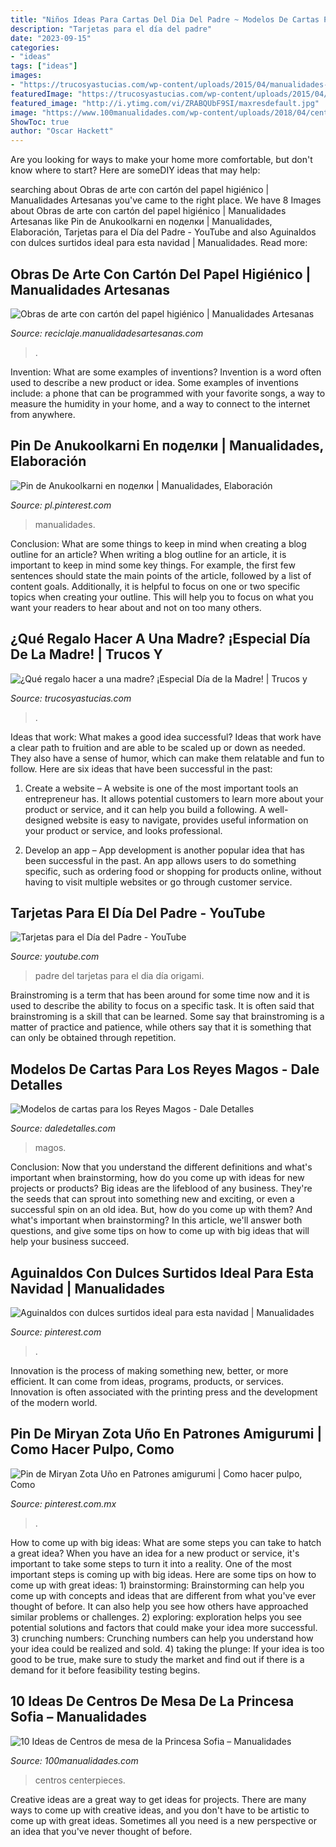 ```yaml
---
title: "Niños Ideas Para Cartas Del Dia Del Padre ~ Modelos De Cartas Para Los Reyes Magos"
description: "Tarjetas para el día del padre"
date: "2023-09-15"
categories:
- "ideas"
tags: ["ideas"]
images:
- "https://trucosyastucias.com/wp-content/uploads/2015/04/manualidades-de-flores-dia-de-la-madre.jpg"
featuredImage: "https://trucosyastucias.com/wp-content/uploads/2015/04/manualidades-de-flores-dia-de-la-madre.jpg"
featured_image: "http://i.ytimg.com/vi/ZRABQUbF9SI/maxresdefault.jpg"
image: "https://www.100manualidades.com/wp-content/uploads/2018/04/centros-de-mesa-de-la-princesa-sofia-10.jpg"
ShowToc: true
author: "Oscar Hackett"
---
```



Are you looking for ways to make your home more comfortable, but don't know where to start? Here are someDIY ideas that may help: 

	

		
searching about Obras de arte con cartón del papel higiénico | Manualidades Artesanas you've came to the right place. We have 8 Images about Obras de arte con cartón del papel higiénico | Manualidades Artesanas like Pin de Anukoolkarni en поделки | Manualidades, Elaboración, Tarjetas para el Día del Padre - YouTube and also Aguinaldos con dulces surtidos ideal para esta navidad | Manualidades. Read more:
		
    
## Obras De Arte Con Cartón Del Papel Higiénico | Manualidades Artesanas

<img loading=lazy src="http://www.manualidadesartesanas.com/wp-content/uploads/2015/05/arte-tubos-carton.jpg" onerror="this.onerror=null;this.src='https://tse1.mm.bing.net/th?id=OIP.HkdRGKI-rS9n0r0JroxJxwHaHa&amp;pid=15.1';" alt="Obras de arte con cartón del papel higiénico | Manualidades Artesanas">

_Source: reciclaje.manualidadesartesanas.com_

>. 

	

Invention: What are some examples of inventions?
Invention is a word often used to describe a new product or idea. Some examples of inventions include: a phone that can be programmed with your favorite songs, a way to measure the humidity in your home, and a way to connect to the internet from anywhere.

    
## Pin De Anukoolkarni En поделки | Manualidades, Elaboración

<img loading=lazy src="https://i.pinimg.com/736x/28/07/79/2807798d503c16e62a72684e6bfbda2b.jpg" onerror="this.onerror=null;this.src='https://tse4.mm.bing.net/th?id=OIP.-It6444IIvZj63cjGjguwwHaNK&amp;pid=15.1';" alt="Pin de Anukoolkarni en поделки | Manualidades, Elaboración">

_Source: pl.pinterest.com_

>manualidades. 

	

Conclusion: What are some things to keep in mind when creating a blog outline for an article?
When writing a blog outline for an article, it is important to keep in mind some key things. For example, the first few sentences should state the main points of the article, followed by a list of content goals. Additionally, it is helpful to focus on one or two specific topics when creating your outline. This will help you to focus on what you want your readers to hear about and not on too many others.

    
## ¿Qué Regalo Hacer A Una Madre? ¡Especial Día De La Madre! | Trucos Y

<img loading=lazy src="https://trucosyastucias.com/wp-content/uploads/2015/04/manualidades-de-flores-dia-de-la-madre.jpg" onerror="this.onerror=null;this.src='https://tse1.mm.bing.net/th?id=OIP.7lUIKCFV8DW36evkaO8-NgHaMU&amp;pid=15.1';" alt="¿Qué regalo hacer a una madre? ¡Especial Día de la Madre! | Trucos y">

_Source: trucosyastucias.com_

>. 

	

Ideas that work: What makes a good idea successful?
Ideas that work have a clear path to fruition and are able to be scaled up or down as needed. They also have a sense of humor, which can make them relatable and fun to follow. Here are six ideas that have been successful in the past:
1. Create a website – A website is one of the most important tools an entrepreneur has. It allows potential customers to learn more about your product or service, and it can help you build a following. A well-designed website is easy to navigate, provides useful information on your product or service, and looks professional.

2. Develop an app – App development is another popular idea that has been successful in the past. An app allows users to do something specific, such as ordering food or shopping for products online, without having to visit multiple websites or go through customer service.

    
## Tarjetas Para El Día Del Padre - YouTube

<img loading=lazy src="http://i.ytimg.com/vi/ZRABQUbF9SI/maxresdefault.jpg" onerror="this.onerror=null;this.src='https://tse3.mm.bing.net/th?id=OIP.r2_vGVIpX8NSdW9O_tH4FgHaEK&amp;pid=15.1';" alt="Tarjetas para el Día del Padre - YouTube">

_Source: youtube.com_

>padre del tarjetas para el dia día origami. 

	

Brainstroming is a term that has been around for some time now and it is used to describe the ability to focus on a specific task. It is often said that brainstroming is a skill that can be learned. Some say that brainstroming is a matter of practice and patience, while others say that it is something that can only be obtained through repetition.

    
## Modelos De Cartas Para Los Reyes Magos - Dale Detalles

<img loading=lazy src="https://i2.wp.com/www.daledetalles.com/wp-content/uploads/2014/01/cartaalosreyes8.jpg" onerror="this.onerror=null;this.src='https://tse2.mm.bing.net/th?id=OIP.7YcC2Yk841rc7GapN-2grwHaKe&amp;pid=15.1';" alt="Modelos de cartas para los Reyes Magos - Dale Detalles">

_Source: daledetalles.com_

>magos. 

	

Conclusion: Now that you understand the different definitions and what's important when brainstorming, how do you come up with ideas for new projects or products?
Big ideas are the lifeblood of any business. They're the seeds that can sprout into something new and exciting, or even a successful spin on an old idea. But, how do you come up with them? And what's important when brainstorming? In this article, we'll answer both questions, and give some tips on how to come up with big ideas that will help your business succeed.

    
## Aguinaldos Con Dulces Surtidos Ideal Para Esta Navidad | Manualidades

<img loading=lazy src="https://i.pinimg.com/originals/40/54/9c/40549ce933eb5b103727772179284998.jpg" onerror="this.onerror=null;this.src='https://tse1.mm.bing.net/th?id=OIP.Bjpn5JE1Od66v8NlsaNJcwHaJ4&amp;pid=15.1';" alt="Aguinaldos con dulces surtidos ideal para esta navidad | Manualidades">

_Source: pinterest.com_

>. 

	

Innovation is the process of making something new, better, or more efficient. It can come from ideas, programs, products, or services. Innovation is often associated with the printing press and the development of the modern world.

    
## Pin De Miryan Zota Uño En Patrones Amigurumi | Como Hacer Pulpo, Como

<img loading=lazy src="https://i.pinimg.com/736x/51/21/7d/51217d1692896cb63a4d60a701ee0749.jpg" onerror="this.onerror=null;this.src='https://tse1.mm.bing.net/th?id=OIP.pJCMHU2vXYDifDq7iyoVKAHaNK&amp;pid=15.1';" alt="Pin de Miryan Zota Uño en Patrones amigurumi | Como hacer pulpo, Como">

_Source: pinterest.com.mx_

>. 

	

How to come up with big ideas: What are some steps you can take to hatch a great idea?
When you have an idea for a new product or service, it's important to take some steps to turn it into a reality. One of the most important steps is coming up with big ideas. Here are some tips on how to come up with great ideas: 1) brainstorming: Brainstorming can help you come up with concepts and ideas that are different from what you've ever thought of before. It can also help you see how others have approached similar problems or challenges. 2) exploring: exploration helps you see potential solutions and factors that could make your idea more successful. 3) crunching numbers: Crunching numbers can help you understand how your idea could be realized and sold. 4) taking the plunge: If your idea is too good to be true, make sure to study the market and find out if there is a demand for it before feasibility testing begins.

    
## 10 Ideas De Centros De Mesa De La Princesa Sofia – Manualidades

<img loading=lazy src="https://www.100manualidades.com/wp-content/uploads/2018/04/centros-de-mesa-de-la-princesa-sofia-10.jpg" onerror="this.onerror=null;this.src='https://tse4.mm.bing.net/th?id=OIP.cLf9zPL1xR7Ml6hhatZC-QHaJ4&amp;pid=15.1';" alt="10 Ideas de Centros de mesa de la Princesa Sofia – Manualidades">

_Source: 100manualidades.com_

>centros centerpieces. 

	

Creative ideas are a great way to get ideas for projects. There are many ways to come up with creative ideas, and you don't have to be artistic to come up with great ideas. Sometimes all you need is a new perspective or an idea that you've never thought of before.

